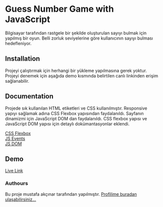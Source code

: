 # Guess Number Game with JavaScript

Bilgisayar tarafından rastgele bir şekilde oluşturulan sayıyı bulmak için yapılmış bir oyun. Belli zorluk seviyelerine göre kullanıcının sayıyı bulması hedefleniyor.


## Installation

Projeyi çalıştırmak için herhangi bir yükleme yapılmasına gerek yoktur. Projeyi denemek için aşağıda demo kısmında belirtilen canlı linkinden erişim sağlanabilir.

## Documentation

Projede sık kullanılan HTML etiketleri ve CSS kullanılmıştır. Responsive yapıyı sağlamak adına CSS Flexbox yapısından faydalanıldı. Sayfanın dinamizmi için JavaScript DOM dan faydalanıldı. CSS flexbox yapısı ve JavaScript DOM yapısı için detaylı dokümantasyonlar eklendi.

[CSS Flexbox](https://www.w3schools.com/css/css3_flexbox.asp) \
[JS Events](https://www.w3schools.com/js/js_events.asp) \
[JS DOM](https://www.w3schools.com/js/js_htmldom.asp)

## Demo
[Live Link](https://mustafaakcinar.github.io/guess-number/)

### Authours
Bu proje mustafa akçınar tarafından yapılmıştır.
[Profilime buradan ulaşabilirsiniz...](https://github.com/mustafaakcinar)
